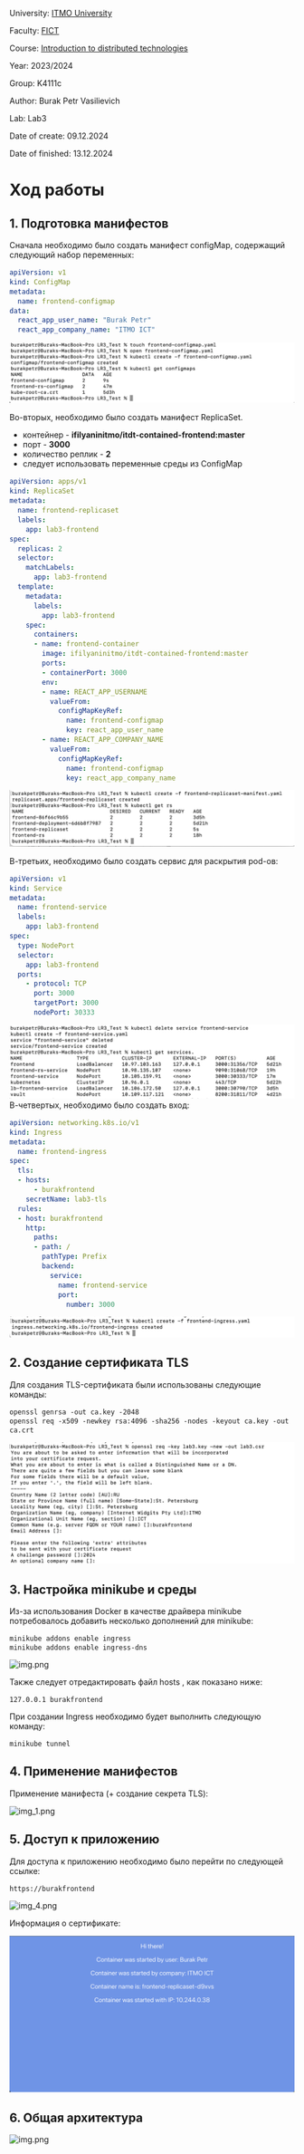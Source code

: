 University: [ITMO University](https://itmo.ru/ru/)

Faculty: [FICT](https://fict.itmo.ru)

Course: [Introduction to distributed technologies](https://github.com/itmo-ict-faculty/introduction-to-distributed-technologies)

Year: 2023/2024

Group: K4111c

Author: Burak Petr Vasilievich

Lab: Lab3

Date of create: 09.12.2024

Date of finished: 13.12.2024

# Ход работы
## 1. Подготовка манифестов
Сначала необходимо было создать манифест configMap, содержащий следующий набор переменных:
```yaml
apiVersion: v1
kind: ConfigMap
metadata:
  name: frontend-configmap
data:
  react_app_user_name: "Burak Petr"
  react_app_company_name: "ITMO ICT"
```
![img.png](https://github.com/gtnh48965/2024_2025-introduction_to_distributed_technologies-k4111c-burak_p_v/blob/main/LR3/image/configMap.png)

Во-вторых, необходимо было создать манифест ReplicaSet.

* контейнер - **ifilyaninitmo/itdt-contained-frontend:master**
* порт - **3000**
* количество реплик - **2**
* следует использовать переменные среды из ConfigMap
    
```yaml
apiVersion: apps/v1
kind: ReplicaSet
metadata:
  name: frontend-replicaset
  labels:
    app: lab3-frontend
spec:
  replicas: 2
  selector:
    matchLabels:
      app: lab3-frontend
  template:
    metadata:
      labels:
        app: lab3-frontend
    spec:
      containers:
      - name: frontend-container
        image: ifilyaninitmo/itdt-contained-frontend:master
        ports:
        - containerPort: 3000
        env:
        - name: REACT_APP_USERNAME
          valueFrom:
            configMapKeyRef:
              name: frontend-configmap
              key: react_app_user_name
        - name: REACT_APP_COMPANY_NAME
          valueFrom:
            configMapKeyRef:
              name: frontend-configmap
              key: react_app_company_name
```

![img.png](https://github.com/gtnh48965/2024_2025-introduction_to_distributed_technologies-k4111c-burak_p_v/blob/main/LR3/image/replicaSet.png)

В-третьих, необходимо было создать сервис для раскрытия pod-ов:
```yaml
apiVersion: v1
kind: Service
metadata:
  name: frontend-service
  labels:
    app: lab3-frontend
spec:
  type: NodePort
  selector:
    app: lab3-frontend
  ports:
    - protocol: TCP
      port: 3000
      targetPort: 3000
      nodePort: 30333
```
![img.png](https://github.com/gtnh48965/2024_2025-introduction_to_distributed_technologies-k4111c-burak_p_v/blob/main/LR3/image/service.png)
В-четвертых, необходимо было создать вход:
```yaml
apiVersion: networking.k8s.io/v1
kind: Ingress
metadata:
  name: frontend-ingress
spec:
  tls:
  - hosts:
      - burakfrontend
    secretName: lab3-tls
  rules:
  - host: burakfrontend
    http:
      paths:
      - path: /
        pathType: Prefix
        backend:
          service:
            name: frontend-service
            port:
              number: 3000
```
![img.png](https://github.com/gtnh48965/2024_2025-introduction_to_distributed_technologies-k4111c-burak_p_v/blob/main/LR3/image/ingress.png)
## 2. Создание сертификата TLS
Для создания TLS-сертификата были использованы следующие команды:
```
openssl genrsa -out ca.key -2048
openssl req -x509 -newkey rsa:4096 -sha256 -nodes -keyout ca.key -out ca.crt
```
![img.png](https://github.com/gtnh48965/2024_2025-introduction_to_distributed_technologies-k4111c-burak_p_v/blob/main/LR3/image/certificate.png)

## 3. Настройка minikube и среды
Из-за использования Docker в качестве драйвера minikube потребовалось добавить несколько дополнений для minikube:
```
minikube addons enable ingress
minikube addons enable ingress-dns
```

![img.png]()

Также следует отредактировать файл hosts , как показано ниже:
```
127.0.0.1 burakfrontend
```

При создании Ingress необходимо будет выполнить следующую команду:
```
minikube tunnel
```

## 4. Применение манифестов
Применение манифеста (+ создание секрета TLS):

![img_1.png]()

## 5. Доступ к приложению
Для доступа к приложению необходимо было перейти по следующей ссылке:
```
https://burakfrontend
```

![img_4.png]()

Информация о сертификате:

![img_3.png](https://github.com/gtnh48965/2024_2025-introduction_to_distributed_technologies-k4111c-burak_p_v/blob/main/LR3/image/result.png)

## 6. Общая архитектура
![img.png](https://github.com/gtnh48965/2024_2025-introduction_to_distributed_technologies-k4111c-burak_p_v/blob/main/LR3/image/totalСertificate.png)
